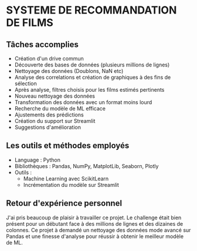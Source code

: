 <html>

<body>

  <div>
    <h1>SYSTEME DE RECOMMANDATION DE FILMS</h1>
  </div>

  <!-- Organisation équipe -->
  <div>
    <h2>Tâches accomplies</h2>
    <ul>
      <li>Création d'un drive commun</li>
      <li>Découverte des bases de données (plusieurs millions de lignes)</li>
      <li>Nettoyage des données (Doublons, NaN etc)</li>
      <li>Analyse des correlations et création de graphiques à des fins de sélection</li>
      <li>Après analyse, filtres choisis pour les films estimés pertinents</li>
      <li>Nouveau nettoyage des données</li>
      <li>Transformation des données avec un format moins lourd</li>
      <li>Recherche du modèle de ML efficace</li>
      <li>Ajustements des prédictions</li>
      <li>Création du support sur Streamlit</li>
      <li>Suggestions d'amélioration</li>        
    </ul>
  </div>
  
  <!-- Section technos -->
  <div class="card margin-card">
    <h2><b>Les outils et méthodes employés</b></h2>
    <ul>
      <li>Language : Python</li>
      <li>Bibliothèques : Pandas, NumPy, MatplotLib, Seaborn, Plotly</li>
      <li>Outils : 
        <ul>
          <li>Machine Learning avec ScikitLearn</li>
          <li>Incrémentation du modèle sur Streamlit</li>
        </ul>
      </li
    </ul>
  </div>

  <!-- Section perso -->
  <div>
    <h2>Retour d'expérience personnel</h2>
    <p> J'ai pris beaucoup de plaisir à travailler ce projet. Le challenge était bien présent pour un débutant face à des millions de lignes et des dizaines de colonnes. Ce projet à demandé un nettoyage des données mode avancé sur Pandas et une finesse d'analyse pour réussir à obtenir le meilleur modèle de ML.</p>
  </div>
</body>

</html>
